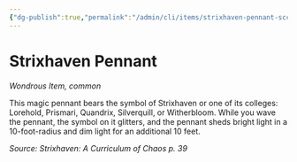 ```yaml
---
{"dg-publish":true,"permalink":"/admin/cli/items/strixhaven-pennant-scc/","tags":["compendium/src/5e/scc","item/rarity/common","item/wondrous"],"updated":"2025-01-11T15:32:20.862+00:00"}
---
```


# Strixhaven Pennant
*Wondrous Item, common*  


This magic pennant bears the symbol of Strixhaven or one of its colleges: Lorehold, Prismari, Quandrix, Silverquill, or Witherbloom. While you wave the pennant, the symbol on it glitters, and the pennant sheds bright light in a 10-foot-radius and dim light for an additional 10 feet.

*Source: Strixhaven: A Curriculum of Chaos p. 39*